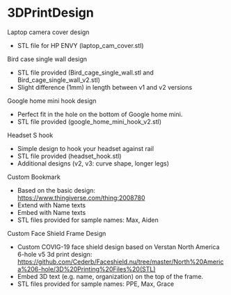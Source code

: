 # 3DPrintDesign

Laptop camera cover design
- STL file for HP ENVY (laptop_cam_cover.stl)

Bird case single wall design
- STL file provided (Bird_cage_single_wall.stl and Bird_cage_single_wall_v2.stl)
- Slight difference (1mm) in length between v1 and v2 versions

Google home mini hook design
- Perfect fit in the hole on the bottom of Google home mini.
- STL file provided (google_home_mini_hook_v2.stl)

Headset S hook
- Simple design to hook your headset against  rail
- STL file provided (headset_hook.stl)
- Additional designs (v2, v3: curve shape, longer legs)

Custom Bookmark
- Based on the basic design:  
https://www.thingiverse.com/thing:2008780
- Extend with Name texts
- Embed with Name texts
- STL files provided for sample names:  Max, Aiden

Custom Face Shield Frame Design
- Custom COVIG-19 face shield design based on Verstan North America 6-hole v5 3d print design: https://github.com/Cederb/Faceshield.nu/tree/master/North%20America%206-hole/3D%20Printing%20Files%20(STL)
- Embed 3D text (e.g. name, organization) on the top of the frame.
- STL files provided for sample names:  PPE, Max, Grace
